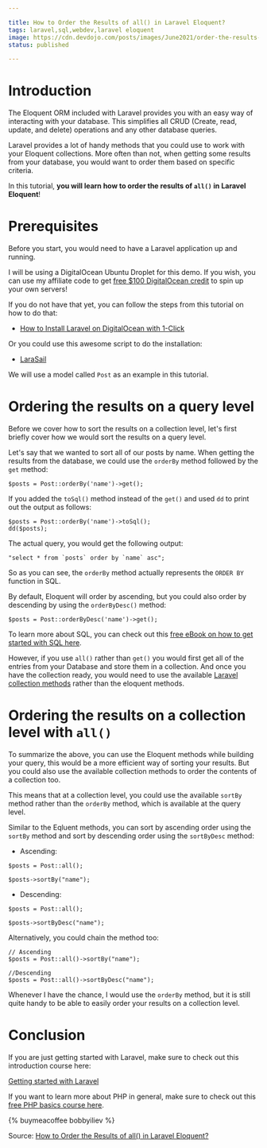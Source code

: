```yaml
---

title: How to Order the Results of all() in Laravel Eloquent?
tags: laravel,sql,webdev,laravel eloquent
image: https://cdn.devdojo.com/posts/images/June2021/order-the-results-of-all-in-laravel-eloquent.jpg
status: published

---
```


# Introduction

The Eloquent ORM included with Laravel provides you with an easy way of interacting with your database. This simplifies all CRUD (Create, read, update, and delete) operations and any other database queries.

Laravel provides a lot of handy methods that you could use to work with your Eloquent collections. More often than not, when getting some results from your database, you would want to order them based on specific criteria. 

In this tutorial, **you will learn how to order the results of `all()` in Laravel Eloquent**!

# Prerequisites

Before you start, you would need to have a Laravel application up and running.

I will be using a DigitalOcean Ubuntu Droplet for this demo. If you wish, you can use my affiliate code to get [free $100 DigitalOcean credit](https://m.do.co/c/2a9bba940f39) to spin up your own servers!

If you do not have that yet, you can follow the steps from this tutorial on how to do that:

* [How to Install Laravel on DigitalOcean with 1-Click](https://devdojo.com/bobbyiliev/how-to-install-laravel-on-digitalocean-with-1-click)

Or you could use this awesome script to do the installation:

* [LaraSail](https://devdojo.com/episode/laravel-on-digital-ocean-with-larasail)

We will use a model called `Post` as an example in this tutorial.

# Ordering the results on a query level

Before we cover how to sort the results on a collection level, let's first briefly cover how we would sort the results on a query level.

Let's say that we wanted to sort all of our posts by name. When getting the results from the database, we could use the `orderBy` method followed by the `get` method: 

```
$posts = Post::orderBy('name')->get();
```

If you added the `toSql()` method instead of the `get()` and used `dd` to print out the output as follows: 

```
$posts = Post::orderBy('name')->toSql();
dd($posts);
```

The actual query, you would get the following output:

```
"select * from `posts` order by `name` asc";
```

So as you can see, the `orderBy` method actually represents the `ORDER BY` function in SQL.

By default, Eloquent will order by ascending, but you could also order by descending by using the `orderByDesc()` method:

```
$posts = Post::orderByDesc('name')->get();
```

To learn more about SQL, you can check out this [free eBook on how to get started with SQL here](https://github.com/bobbyiliev/introduction-to-sql).

However, if you use `all()` rather than `get()` you would first get all of the entries from your Database and store them in a collection. And once you have the collection ready, you would need to use the available [Laravel collection methods](https://laravel.com/docs/master/collections#available-methods) rather than the eloquent methods.

# Ordering the results on a collection level with `all()`

To summarize the above, you can use the Eloquent methods while building your query, this would be a more efficient way of sorting your results. But you could also use the available collection methods to order the contents of a collection too.

This means that at a collection level, you could use the available `sortBy` method rather than the `orderBy` method, which is available at the query level.

Similar to the Eqluent methods, you can sort by ascending order using the `sortBy` method and sort by descending order using the `sortByDesc` method:

* Ascending:

```
$posts = Post::all();

$posts->sortBy("name");
```

* Descending:

```
$posts = Post::all();

$posts->sortByDesc("name");
```

Alternatively, you could chain the method too:

```
// Ascending
$posts = Post::all()->sortBy("name");

//Descending
$posts = Post::all()->sortByDesc("name");
```

Whenever I have the chance, I would use the `orderBy` method, but it is still quite handy to be able to easily order your results on a collection level.

# Conclusion

If you are just getting started with Laravel, make sure to check out this introduction course here:

[Getting started with Laravel](https://devdojo.com/course/laravel-7-basics)

If you want to learn more about PHP in general, make sure to check out this [free PHP basics course here](https://devdojo.com/course/php-basics).

{% buymeacoffee bobbyiliev %}

Source: [How to Order the Results of all() in Laravel Eloquent?](https://devdojo.com/bobbyiliev/how-to-order-the-results-of-all-in-laravel-eloquent)